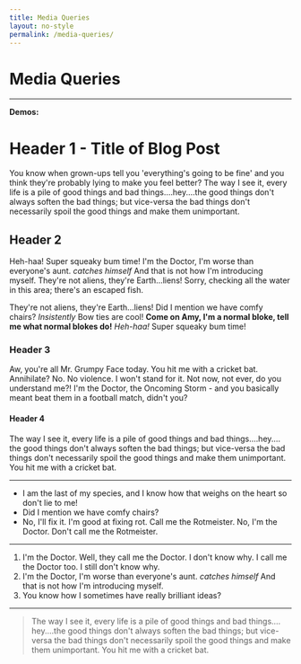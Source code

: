 ```yaml
---
title: Media Queries
layout: no-style
permalink: /media-queries/
---
```


<main class="media-queries-wrapper" markdown="1">

# Media Queries

***

**Demos:**

# Header 1 - Title of Blog Post

You know when grown-ups tell you 'everything's going to be fine' and you think they're probably lying to make you feel better? The way I see it, every life is a pile of good things and bad things.…hey.…the good things don't always soften the bad things; but vice-versa the bad things don't necessarily spoil the good things and make them unimportant.


## Header 2

Heh-haa! Super squeaky bum time! I'm the Doctor, I'm worse than everyone's aunt. *catches himself* And that is not how I'm introducing myself. They're not aliens, they're Earth…liens! Sorry, checking all the water in this area; there's an escaped fish.

They're not aliens, they're Earth…liens! Did I mention we have comfy chairs? *Insistently* Bow ties are cool! __Come on Amy, I'm a normal bloke, tell me what normal blokes do!__ *Heh-haa!* Super squeaky bum time!

### Header 3

Aw, you're all Mr. Grumpy Face today. You hit me with a cricket bat. Annihilate? No. No violence. I won't stand for it. Not now, not ever, do you understand me?! I'm the Doctor, the Oncoming Storm - and you basically meant beat them in a football match, didn't you?

#### Header 4

The way I see it, every life is a pile of good things and bad things.…hey.…the good things don't always soften the bad things; but vice-versa the bad things don't necessarily spoil the good things and make them unimportant. You hit me with a cricket bat.

***

* I am the last of my species, and I know how that weighs on the heart so don't lie to me!
* Did I mention we have comfy chairs?
* No, I'll fix it. I'm good at fixing rot. Call me the Rotmeister. No, I'm the Doctor. Don't call me the Rotmeister.

***

1. I'm the Doctor. Well, they call me the Doctor. I don't know why. I call me the Doctor too. I still don't know why.
2. I'm the Doctor, I'm worse than everyone's aunt. *catches himself* And that is not how I'm introducing myself.
3. You know how I sometimes have really brilliant ideas?

***

> The way I see it, every life is a pile of good things and bad things.…hey.…the good things don't always soften the bad things; but vice-versa the bad things don't necessarily spoil the good things and make them unimportant. You hit me with a cricket bat.

</main>